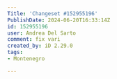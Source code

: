 ```yaml
---
Title: 'Changeset #152955196'
PublishDate: 2024-06-20T16:33:14Z
id: 152955196
user: Andrea Del Sarto
comment: fix vari
created_by: iD 2.29.0
tags:
- Montenegro

---
```

